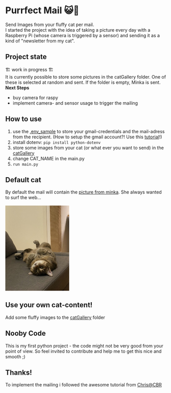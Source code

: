 # Purrfect Mail 😺📧
Send Images from your fluffy cat per mail. <br>
I started the project with the idea of taking a picture every day with a Raspberry Pi (whose camera is triggered by a sensor) and sending it as a kind of "newsletter from my cat".

## Project state
🏗️ work in progress 🏗️ <br>
It is currently possible to store some pictures in the catGallery folder. One of these is selected at random and sent. If the folder is empty, Minka is sent. <br>
**Next Steps**
- buy camera for raspy
- implement camera- and sensor usage to trigger the mailing

## How to use
1) use the [.env_sample](.env_sample) to store your gmail-credentials and the mail-adress from the recipient. (How to setup the gmail account?! Use this [tutorial](https://bc-robotics.com/tutorials/sending-email-using-python-raspberry-pi/)!)
2) install dotenv: ```pip install python-dotenv```
3) store some images from your cat (or what ever you want to send) in the 
[catGallery](/catGallery)
4) change CAT_NAME in the main.py
5) ```run main.py```

## Default cat
By default the mail will contain the [picture from minka](minka.jpeg). She always wanted to surf the web... <br>
<br>
<img width="200px" src="minka.jpeg">


## Use your own cat-content!
Add some fluffy images to the [catGallery](catGallery) folder

## Nooby Code
This is my first python project - the code might not be very good from your point of view. So feel invited to contribute and help me to get this nice and smooth ;)  

## Thanks!
To implement the mailing i followed the awesome tutorial from [Chris@CBR](https://bc-robotics.com/tutorials/sending-email-attached-photo-using-python-raspberry-pi/)
